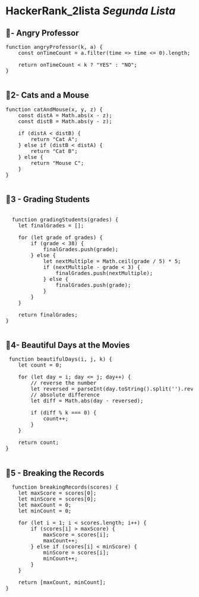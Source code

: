 # HackerRank_2lista *Segunda Lista*

## 📌- Angry Professor 

<pre>
function angryProfessor(k, a) {
    const onTimeCount = a.filter(time => time <= 0).length;

    return onTimeCount < k ? "YES" : "NO";
}

</pre>

## 📌2- Cats and a Mouse 

<pre>
function catAndMouse(x, y, z) {
    const distA = Math.abs(x - z);
    const distB = Math.abs(y - z);

    if (distA < distB) {
        return "Cat A";
    } else if (distB < distA) {
        return "Cat B";
    } else {
        return "Mouse C"; 
    }
} 
  </pre>

## 📌3 -  Grading Students

<pre> 
  function gradingStudents(grades) {
    let finalGrades = [];

    for (let grade of grades) {
        if (grade < 38) {
            finalGrades.push(grade);
        } else {
            let nextMultiple = Math.ceil(grade / 5) * 5;
            if (nextMultiple - grade < 3) {
                finalGrades.push(nextMultiple);
            } else {
                finalGrades.push(grade);
            }
        }
    }

    return finalGrades;
}

</pre>

## 📌4- Beautiful Days at the Movies

<pre> function beautifulDays(i, j, k) {
    let count = 0;

    for (let day = i; day <= j; day++) {
        // reverse the number
        let reversed = parseInt(day.toString().split('').reverse().join(''));
        // absolute difference
        let diff = Math.abs(day - reversed);

        if (diff % k === 0) {
            count++;
        }
    }

    return count;
} 
      
</pre>

## 📌5 - Breaking the Records 

<pre>
  function breakingRecords(scores) {
    let maxScore = scores[0];
    let minScore = scores[0];
    let maxCount = 0;
    let minCount = 0;

    for (let i = 1; i < scores.length; i++) {
        if (scores[i] > maxScore) {
            maxScore = scores[i];
            maxCount++;
        } else if (scores[i] < minScore) {
            minScore = scores[i];
            minCount++;
        }
    }

    return [maxCount, minCount];
}
                               
</pre>

